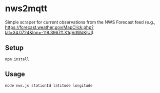 # nws2mqtt

Simple scraper for current observations from the NWS Forecast feed (e.g., https://forecast.weather.gov/MapClick.php?lat=34.0724&lon=-118.3967#.X1qVdWdKjUI). 

## Setup
```
npm install
```

## Usage

```
node nws.js stationId latitude longitude
```
